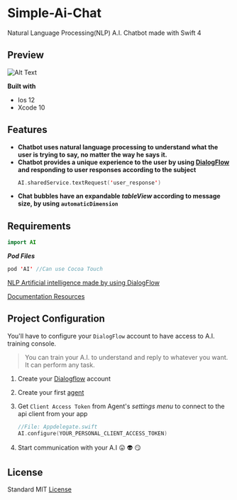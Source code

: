# Simple-Ai-Chat
Natural Language Processing(NLP) A.I. Chatbot made with Swift 4

## Preview
![Alt Text](https://media.giphy.com/media/9FXRsIMYuH834w2fBD/giphy.gif)

**Built with**
- Ios 12
- Xcode 10 

## Features
- **Chatbot uses natural language processing to understand what the user is trying to say, no matter the way he says it.**
- **Chatbot provides a unique experience to the user by using [DialogFlow](https://dialogflow.com/) and responding to user responses according to the subject**
  ```swift
  AI.sharedService.textRequest('user_response')
  ```
- **Chat bubbles have an expandable *tableView* according to message size, by using ```automaticDimension```**

## Requirements
```swift
import AI
```

**_Pod Files_**      
```swift
pod 'AI' //Can use Cocoa Touch
```
[NLP Artificial intelligence made by using DialogFlow](https://dialogflow.com/)

[Documentation Resources](https://dialogflow.com/docs)

## Project Configuration
You'll have to configure your ```DialogFlow``` account to have access to A.I. training console.
> You can train your A.I. to understand and reply to whatever you want. It can perform any task.

1. Create your [Dialogflow](https://dialogflow.com/) account

2. Create your first [agent](https://dialogflow.com/docs/agents)

3. Get ```Client Access Token``` from Agent's *settings menu* to connect to the api client from your app
   ```swift
   //File: Appdelegate.swift
   AI.configure(YOUR_PERSONAL_CLIENT_ACCESS_TOKEN)
   ```
4. Start communication with your A.I :stuck_out_tongue: :alien: :smirk:
## License
Standard MIT [License](https://github.com/johnnyperdomo/Simple-Ai-Chat/blob/master/LICENSE)
